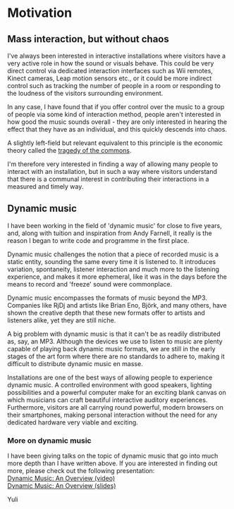 # Motivation
## Mass interaction, but without chaos
I've always been interested in interactive installations where visitors have a very active role in how the sound or visuals behave. This could be very direct control via dedicated interaction interfaces such as Wii remotes, Kinect cameras, Leap motion sensors etc., or it could be more indirect control such as tracking the number of people in a room or responding to the loudness of the visitors surrounding environment.  

In any case, I have found that if you offer control over the music to a group of people via some kind of interaction method, people aren't interested in how good the music sounds overall - they are only interested in hearing the effect that they have as an individual, and this quickly descends into chaos.  

A slightly left-field but relevant equivalent to this principle is the economic theory called the [tragedy of the commons](http://en.wikipedia.org/wiki/Tragedy_of_the_commons).

I'm therefore very interested in finding a way of allowing many people to interact with an installation, but in such a way where visitors understand that there is a communal interest in contributing their interactions in a measured and timely way.

## Dynamic music
I have been working in the field of 'dynamic music' for close to five years, and, along with tuition and inspiration from Andy Farnell, it really is the reason I began to write code and programme in the first place.  

Dynamic music challenges the notion that a piece of recorded music is a static entity, sounding the same every time it is listened to. It introduces variation, spontaneity, listener interaction and much more to the listening experience, and makes it more ephemeral, like it was in the days before the means to record and 'freeze' sound were commonplace.  

Dynamic music encompasses the formats of music beyond the MP3. Companies like RjDj and artists like Brian Eno, Björk, and many others, have shown the creative depth that these new formats offer to artists and listeners alike, yet they are still niche.  

A big problem with dynamic music is that it can't be as readily distributed as, say, an MP3. Although the devices we use to listen to music are plenty capable of playing back dynamic music formats, we are still in the early stages of the art form where there are no standards to adhere to, making it difficult to distribute dynamic music en masse.  

Installations are one of the best ways of allowing people to experience dynamic music. A controlled environment with good speakers, lighting possibilities and a powerful computer make for an exciting blank canvas on which musicians can craft beautiful interactive auditory experiences. Furthermore, visitors are all carrying round powerful, modern browsers on their smartphones, making personal interaction without the need for any dedicated hardware very viable and exciting.

### More on dynamic music
I have been giving talks on the topic of dynamic music that go into much more depth than I have written above. If you are interested in finding out more, please check out the following presentation:  
[Dynamic Music: An Overview (video)](http://vimeo.com/63872410)  
[Dynamic Music: An Overview (slides)](http://www.slideshare.net/slideshow/embed_code/31441526)  
 
Yuli
